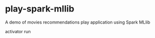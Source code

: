 # play-spark-mllib
A demo of movies recommendations play application using Spark MLlib

activator run
